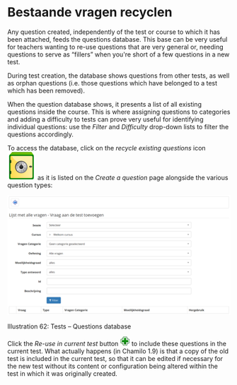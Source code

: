 # Bestaande vragen recyclen

Any question created, independently of the test or course to which it has been attached, feeds the questions database. This base can be very useful for teachers wanting to re-use questions that are very general or, needing questions to serve as “fillers” when you're short of a few questions in a new test.

During test creation, the database shows questions from other tests, as well as orphan questions \(i.e. those questions which have belonged to a test which has been removed\).

When the question database shows, it presents a list of all existing questions inside the course. This is where assigning questions to categories and adding a difficulty to tests can prove very useful for identifying individual questions: use the _Filter_ and _Difficulty_ drop-down lists to filter the questions accordingly.

To access the database, click on the _recycle existing questions_ icon ![](../../.gitbook/assets/graphics361.png) as it is listed on the _Create a question_ page alongside the various question types:

![](../../.gitbook/assets/images56%20%285%29.png)

Illustration 62: Tests – Questions database

Click the _Re-use in current test_ button ![](../../.gitbook/assets/graphics155%20%281%29.gif) to include these questions in the current test. What actually happens \(in Chamilo 1.9\) is that a copy of the old test is included in the current test, so that it can be edited if necessary for the new test without its content or configuration being altered within the test in which it was originally created.

